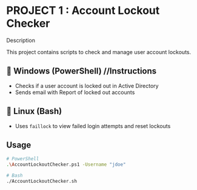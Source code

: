 # PROJECT 1 : Account Lockout Checker

Description

This project contains scripts to check and manage user account lockouts.

## 🔐 Windows (PowerShell) //Instructions
- Checks if a user account is locked out in Active Directory
- Sends email with Report of locked out accounts
## 🐧 Linux (Bash)
- Uses `faillock` to view failed login attempts and reset lockouts

## Usage
```bash
# PowerShell
.\AccountLockoutChecker.ps1 -Username "jdoe"

# Bash
./AccountLockoutChecker.sh
